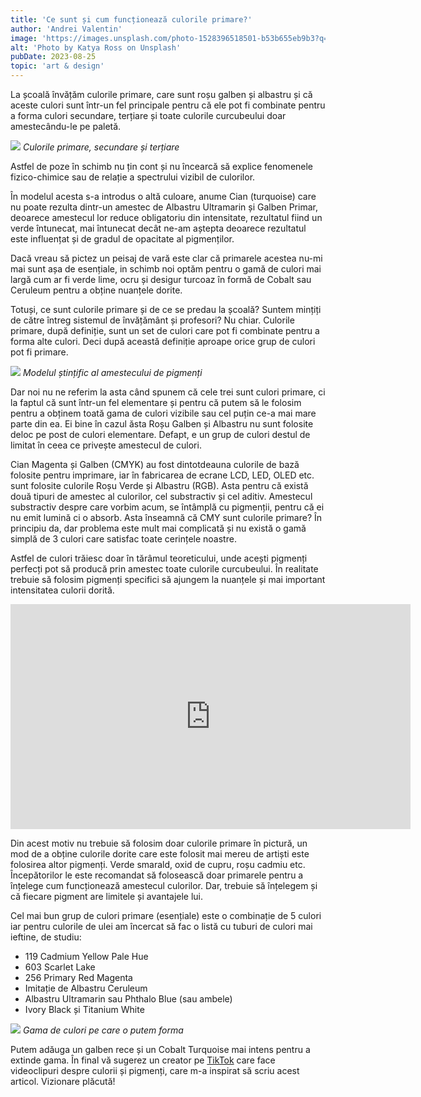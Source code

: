 ```yaml
---
title: 'Ce sunt și cum funcționează culorile primare?'
author: 'Andrei Valentin'
image: 'https://images.unsplash.com/photo-1528396518501-b53b655eb9b3?q=80&w=1170&auto=format&fit=crop&ixlib=rb-4.1.0&ixid=M3wxMjA3fDB8MHxwaG90by1wYWdlfHx8fGVufDB8fHx8fA%3D%3D'
alt: 'Photo by Katya Ross on Unsplash'
pubDate: 2023-08-25
topic: 'art & design'
---
```

La școală învățăm culorile primare, care sunt roșu galben și albastru și că aceste culori sunt într-un fel principale pentru că ele pot fi combinate pentru a forma culori secundare, terțiare și toate culorile curcubeului doar amestecându-le pe paletă. 

![](https://cdn-images-1.medium.com/max/800/1*yGbm6xDpPQjQnA8TpRnHaw.png)
*Culorile primare, secundare și terțiare*

Astfel de poze în schimb nu țin cont și nu încearcă să explice fenomenele fizico-chimice sau de relație a spectrului vizibil de culorilor.

În modelul acesta s-a introdus o altă culoare, anume Cian (turquoise) care nu poate rezulta dintr-un amestec de Albastru Ultramarin și Galben Primar, deoarece amestecul lor reduce obligatoriu din intensitate, rezultatul fiind un verde întunecat, mai întunecat decât ne-am aștepta deoarece rezultatul este influențat și de gradul de opacitate al pigmenților. 

Dacă vreau să pictez un peisaj de vară este clar că primarele acestea nu-mi mai sunt așa de esențiale, in schimb noi optăm pentru o gamă de culori mai largă cum ar fi verde lime, ocru și desigur turcoaz în formă de Cobalt sau Ceruleum pentru a obține nuanțele dorite.

Totuși, ce sunt culorile primare și de ce se predau la școală? Suntem mințiți de către întreg sistemul de învățământ și profesori? Nu chiar. Culorile primare, după definiție, sunt un set de culori care pot fi combinate pentru a forma alte culori. Deci după această definiție aproape orice grup de culori pot fi primare.

![](https://i.imgur.com/ZNQyvI4.png)
*Modelul ștințific al amestecului de pigmenți*

Dar noi nu ne referim la asta când spunem că cele trei sunt culori primare, ci la faptul că sunt într-un fel elementare și pentru că putem să le folosim pentru a obținem toată gama de culori vizibile sau cel puțin ce-a mai mare parte din ea. Ei bine în cazul ăsta Roșu Galben și Albastru nu sunt folosite deloc pe post de culori elementare. Defapt, e un grup de culori destul de limitat în ceea ce privește amestecul de culori.

Cian Magenta și Galben (CMYK) au fost dintotdeauna culorile de bază folosite pentru imprimare, iar în fabricarea de ecrane LCD, LED, OLED etc. sunt folosite culorile Roșu Verde și Albastru (RGB). Asta pentru că există două tipuri de amestec al culorilor, cel substractiv și cel aditiv. Amestecul substractiv despre care vorbim acum, se întâmplă cu pigmenții, pentru că ei nu emit lumină ci o absorb. Asta înseamnă că CMY sunt culorile primare? În principiu da, dar problema este mult mai complicată și nu există o gamă simplă de 3 culori care satisfac toate cerințele noastre.

Astfel de culori trăiesc doar în tărâmul teoreticului, unde acești pigmenți perfecți pot să producă prin amestec toate culorile curcubeului. În realitate trebuie să folosim pigmenți specifici să ajungem la nuanțele și mai important intensitatea culorii dorită.

<iframe width="640" height="360" src="https://www.youtube.com/embed/vXBf_puKt_c" title="Limited CMY palette design oil painting mixing, demo 1.2" frameborder="0" allow="accelerometer; autoplay; clipboard-write; encrypted-media; gyroscope; picture-in-picture; web-share" referrerpolicy="strict-origin-when-cross-origin" allowfullscreen></iframe>

Din acest motiv nu trebuie să folosim doar culorile primare în pictură, un mod de a obține culorile dorite care este folosit mai mereu de artiști este folosirea altor pigmenți. Verde smarald, oxid de cupru, roșu cadmiu etc. Începătorilor le este recomandat să folosească doar primarele pentru a înțelege cum funcționează amestecul culorilor. Dar, trebuie să înțelegem și că fiecare pigment are limitele și avantajele lui.

Cel mai bun grup de culori primare (esențiale) este o combinație de 5 culori iar pentru culorile de ulei am încercat să fac o listă cu tuburi de culori mai ieftine, de studiu:

- 119 Cadmium Yellow Pale Hue 
- 603 Scarlet Lake
- 256 Primary Red Magenta
- Imitație de Albastru Ceruleum
- Albastru Ultramarin sau Phthalo Blue (sau ambele)
- Ivory Black și Titanium White

![](https://i.imgur.com/HvYNrvW.png)
*Gama de culori pe care o putem forma*

Putem adăuga un galben rece și un Cobalt Turquoise mai intens pentru a extinde gama. În final vă sugerez un creator pe [TikTok](https://www.tiktok.com/@color.nerd) care face videoclipuri despre culorii și pigmenți, care m-a inspirat să scriu acest articol. Vizionare plăcută!